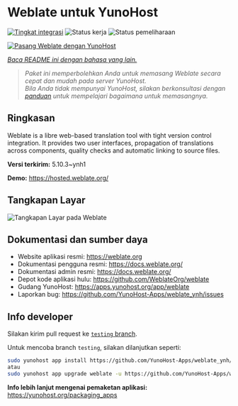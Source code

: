 <!--
N.B.: README ini dibuat secara otomatis oleh <https://github.com/YunoHost/apps/tree/master/tools/readme_generator>
Ini TIDAK boleh diedit dengan tangan.
-->

# Weblate untuk YunoHost

[![Tingkat integrasi](https://apps.yunohost.org/badge/integration/weblate)](https://ci-apps.yunohost.org/ci/apps/weblate/)
![Status kerja](https://apps.yunohost.org/badge/state/weblate)
![Status pemeliharaan](https://apps.yunohost.org/badge/maintained/weblate)

[![Pasang Weblate dengan YunoHost](https://install-app.yunohost.org/install-with-yunohost.svg)](https://install-app.yunohost.org/?app=weblate)

*[Baca README ini dengan bahasa yang lain.](./ALL_README.md)*

> *Paket ini memperbolehkan Anda untuk memasang Weblate secara cepat dan mudah pada server YunoHost.*  
> *Bila Anda tidak mempunyai YunoHost, silakan berkonsultasi dengan [panduan](https://yunohost.org/install) untuk mempelajari bagaimana untuk memasangnya.*

## Ringkasan

Weblate is a libre web-based translation tool with tight version control integration. It provides two user interfaces, propagation of translations across components, quality checks and automatic linking to source files.

**Versi terkirim:** 5.10.3~ynh1

**Demo:** <https://hosted.weblate.org/>

## Tangkapan Layar

![Tangkapan Layar pada Weblate](./doc/screenshots/BigScreenshot.png)

## Dokumentasi dan sumber daya

- Website aplikasi resmi: <https://weblate.org>
- Dokumentasi pengguna resmi: <https://docs.weblate.org/>
- Dokumentasi admin resmi: <https://docs.weblate.org/>
- Depot kode aplikasi hulu: <https://github.com/WeblateOrg/weblate>
- Gudang YunoHost: <https://apps.yunohost.org/app/weblate>
- Laporkan bug: <https://github.com/YunoHost-Apps/weblate_ynh/issues>

## Info developer

Silakan kirim pull request ke [`testing` branch](https://github.com/YunoHost-Apps/weblate_ynh/tree/testing).

Untuk mencoba branch `testing`, silakan dilanjutkan seperti:

```bash
sudo yunohost app install https://github.com/YunoHost-Apps/weblate_ynh/tree/testing --debug
atau
sudo yunohost app upgrade weblate -u https://github.com/YunoHost-Apps/weblate_ynh/tree/testing --debug
```

**Info lebih lanjut mengenai pemaketan aplikasi:** <https://yunohost.org/packaging_apps>
